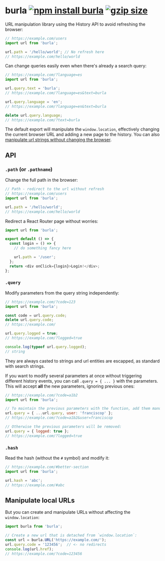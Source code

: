 #  burla [![npm install burla](https://img.shields.io/badge/npm%20install-burla-blue.svg)](https://www.npmjs.com/package/burla) [![gzip size](https://img.badgesize.io/franciscop/burla/master/index.min.js.svg?compression=gzip)](https://github.com/franciscop/burla/blob/master/index.min.js)

URL manipulation library using the History API to avoid refreshing the browser:

```js
// https://example.com/users
import url from 'burla';

url.path = '/hello/world'; // No refresh here
// https://example.com/hello/world
```

Can change queries easily even when there's already a search query:

```js
// https://example.com/?language=es
import url from 'burla';

url.query.text = 'burla';
// https://example.com/?language=es&text=burla

url.query.language = 'en';
// https://example.com/?language=en&text=burla

delete url.query.language;
// https://example.com/?text=burla
```

The default export will manipulate the `window.location`, effectively changing the current browser URL and adding a new page to the history. You can also [manipulate url strings without changing the browser](#manipulate-local-urls).



## API

### `.path` (or `.pathname`)

Change the full path in the browser:

```js
// Path - redirect to the url without refresh
// https://example.com/users
import url from 'burla';

url.path = '/hello/world';
// https://example.com/hello/world
```

Redirect a React Router page without worries:

```js
import url from 'burla';

export default () => {
  const login = () => {
    // do something fancy here

    url.path = '/user';
  };
  return <div onClick={login}>Login!</div>;
};
```


### `.query`

Modify parameters from the query string independently:

```js
// https://example.com/?code=123
import url from 'burla';

const code = url.query.code;
delete url.query.code;
// https://example.com/

url.query.logged = true;
// https://example.com/?logged=true

console.log(typeof url.query.logged);
// string
```

They are always casted to strings and url entities are escapped, as standard with search strings.

If you want to modify several parameters at once without triggering different history events, you can call `.query = { ... }` with the parameters. This will accept **all** the new parameters, ignoring previous ones:

```js
// https://example.com/?code=a1b2
import url from 'burla';

// To maintain the previous parameters with the function, add them manually:
url.query = { ...url.query, user: 'franciscop' };
// https://example.com/?code=a1b2&user=franciscop

// Otherwise the previous parameters will be removed:
url.query = { logged: true };
// https://example.com/?logged=true
```



### `.hash`

Read the hash (without the `#` symbol) and modify it:

```js
// https://example.com/#better-section
import url from 'burla';

url.hash = 'abc';
// https://example.com/#abc
```



## Manipulate local URLs

But you can create and manipulate URLs without affecting the `window.location`:

```js
import burla from 'burla';

// Create a new url that is detached from `window.location`:
const url = burla.URL('https://example.com/');
url.query.code = '123456';  // <- no redirects
console.log(url.href);
// https://example.com/?code=123456
```
